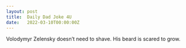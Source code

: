 ```yaml
---
layout: post
title:  Daily Dad Joke 4U
date:   2022-03-10T00:00:00Z
---
```

Volodymyr Zelensky doesn’t need to shave. His beard is scared to grow.
